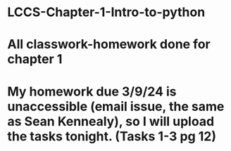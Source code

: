 # LCCS-Chapter-1-Intro-to-python
# All classwork-homework done for chapter 1
# My homework due 3/9/24 is unaccessible (email issue, the same as Sean Kennealy), so I will upload the tasks tonight. (Tasks 1-3 pg 12)
